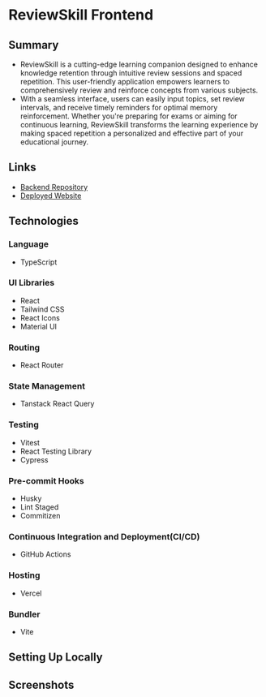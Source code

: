 # ReviewSkill Frontend

## Summary

- ReviewSkill is a cutting-edge learning companion designed to enhance knowledge retention through intuitive review sessions and spaced repetition. This user-friendly application empowers learners to comprehensively review and reinforce concepts from various subjects.
- With a seamless interface, users can easily input topics, set review intervals, and receive timely reminders for optimal memory reinforcement. Whether you're preparing for exams or aiming for continuous learning, ReviewSkill transforms the learning experience by making spaced repetition a personalized and effective part of your educational journey.

## Links

- [Backend Repository](https://github.com/apella1/reviewskill)
- [Deployed Website](https://review-skill.vercel.app/)

## Technologies

### Language

- TypeScript

### UI Libraries

- React
- Tailwind CSS
- React Icons
- Material UI

### Routing

- React Router

### State Management

- Tanstack React Query

### Testing

- Vitest
- React Testing Library
- Cypress

### Pre-commit Hooks

- Husky
- Lint Staged
- Commitizen

### Continuous Integration and Deployment(CI/CD)

- GitHub Actions

### Hosting

- Vercel

### Bundler

- Vite

## Setting Up Locally

## Screenshots
